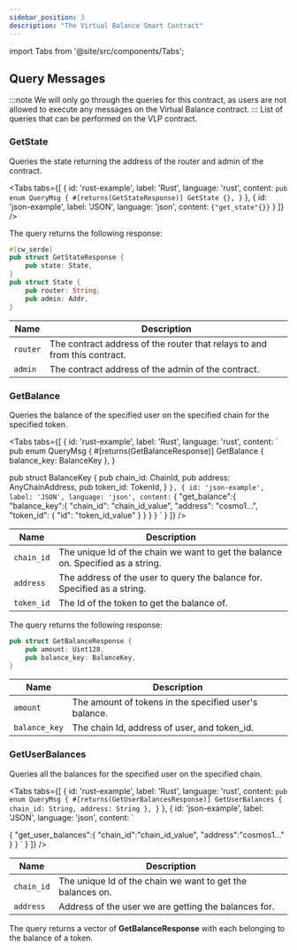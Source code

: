 ```yaml
---
sidebar_position: 3
description: "The Virtual Balance Smart Contract"
---
```

import Tabs from '@site/src/components/Tabs';

## Query Messages 
:::note
We will only go through the queries for this contract, as users are not allowed to execute any messages on the Virtual Balance contract.
:::
List of queries that can be performed on the VLP contract.

### GetState
Queries the state returning the address of the router and admin of the contract.

<Tabs tabs={[
{
id: 'rust-example',
label: 'Rust',
language: 'rust',
content: `
pub enum QueryMsg {
    #[returns(GetStateResponse)]
    GetState {},
}
`
},
{
id: 'json-example',
label: 'JSON',
language: 'json',
content: `
{"get_state"{}}
`
}
]} />

The query returns the following response:

```rust
#[cw_serde]
pub struct GetStateResponse {
    pub state: State,
}
pub struct State {
    pub router: String,
    pub admin: Addr,
}
```

| Name          | Description                       |
|---------------|-----------------------------------|
| `router`       | The contract address of the router that relays to and from this contract.|
| `admin`       | The contract address of the admin of the contract.|

### GetBalance 
Queries the balance of the specified user on the specified chain for the specified token.

<Tabs tabs={[
{
id: 'rust-example',
label: 'Rust',
language: 'rust',
content: `
pub enum QueryMsg {
 #[returns(GetBalanceResponse)]
 GetBalance { balance_key: BalanceKey },
}

pub struct BalanceKey {
    pub chain_id: ChainId,
    pub address: AnyChainAddress,
    pub token_id: TokenId,
}
`
},
{
id: 'json-example',
label: 'JSON',
language: 'json',
content: `
{
  "get_balance":{
    "balance_key":{
    "chain_id": "chain_id_value",
    "address": "cosmo1...",
    "token_id": {
      "id": "token_id_value"
    }
    }
  }
}
`
}
]} />

| Name          | Description                       |
|---------------|-----------------------------------|
| `chain_id`       | The unique Id of the chain we want to get the balance on. Specified as a string.|
| `address`       | The address of the user to query the balance for. Specified as a string.|
| `token_id`       | The Id of the token to get the balance of.|

The query returns the following response:

```rust 
pub struct GetBalanceResponse {
    pub amount: Uint128,
    pub balance_key: BalanceKey,
}
```
| Name          | Description                       |
|---------------|-----------------------------------|
| `amount`       | The amount of tokens in the specified user's balance. |
| `balance_key`       | The chain Id, address of user, and token_id.|

### GetUserBalances

Queries all the balances for the specified user on the specified chain.

<Tabs tabs={[
{
id: 'rust-example',
label: 'Rust',
language: 'rust',
content: `
pub enum QueryMsg {
    #[returns(GetUserBalancesResponse)]
    GetUserBalances { chain_id: String, address: String },
}
`
},
{
id: 'json-example',
label: 'JSON',
language: 'json',
content: `

{
    "get_user_balances":{
    "chain_id":"chain_id_value",
    "address":"cosmos1..."
    }
}
`
}
]} />

| Name          | Description                       |
|---------------|-----------------------------------|
| `chain_id`       | The unique Id of the chain we want to get the balances on.|
| `address`       | Address of the user we are getting the balances for.|

The query returns a vector of **GetBalanceResponse** with each belonging to the balance of a token.
